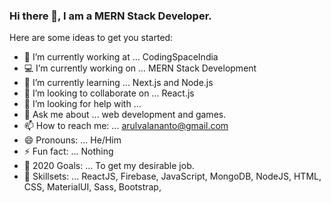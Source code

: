 ### Hi there 👋, I am a MERN Stack Developer.

Here are some ideas to get you started:

- 🔭 I’m currently working at ... CodingSpaceIndia
- 💻 I’m currently working on ... MERN Stack Development
- 🌱 I’m currently learning ... Next.js and Node.js
- 👯 I’m looking to collaborate on ... React.js
- 🤔 I’m looking for help with ... 
- 💬 Ask me about ... web development and games.
- 📫 How to reach me: ... arulvalananto@gmail.com 
- 😄 Pronouns: ...  He/Him
- ⚡ Fun fact: ... Nothing
- 🤗 2020 Goals: ... To get my desirable job.
- 🚀 Skillsets: ... ReactJS, Firebase, JavaScript, MongoDB, NodeJS, HTML, CSS, MaterialUI, Sass, Bootstrap, 
